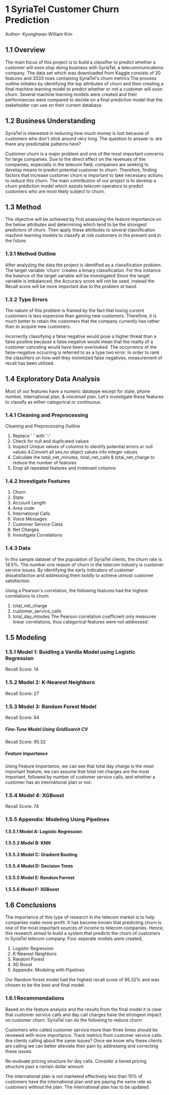# 1  SyriaTel Customer Churn Prediction

Author- Kyunghwan William Kim

## 1.1  Overview

The main focus of this project is to build a classifier to predict whether a 
customer will soon stop doing business with SyriaTel, a telecommunications 
company. The data set which was downloaded from Kaggle consists of 20 features
and 3333 rows containing SyriaTel's churn metrics.The process outline 
initiates by identifying the top attributes of churn and then creating a final
machine learning model to predict whether or not a customer will soon churn. 
Several machine learning models were created and their performances were 
compared to decide on a final predictive model that the stakeholder can use on
their current database.

## 1.2  Business Understanding

SyriaTel is interested in reducing how much money is lost because of customers
who don't stick around very long. The question to answer is: are there any 
predictable patterns here?

Customer churn is a major problem and one of the most important concerns for 
large companies. Due to the direct effect on the revenues of the companies, 
especially in the telecom field, companies are seeking to develop means to
predict potential customer to churn. Therefore, finding factors that increase
customer churn is important to take necessary actions to reduce this churn. 
The main contribution of our project is to develop a churn prediction model
which assists telecom operators to predict customers who are most likely
subject to churn.

## 1.3  Method

The objective will be achieved by first assessing the feature importance on 
the below attributes and determining which tend to be the strongest predictors
of churn. Then apply these attributes to several classification machine 
learning models to classify at risk customers in the present and in the 
future.

### 1.3.1  Method Outline

After analyzing the data the project is identified as a classification 
problem. The target variable 'churn' creates a binary classification.
For this instance the balance of the target variable will be investigated
Since the target variable is imbalanced, the Accuracy score will not be used, 
instead the Recall score will be more important due to the problem at hand.

### 1.3.2  Type Errors

The nature of this problem is framed by the fact that losing current customers
is less expensive than gaining new customers. Therefore, it is much better to
retain the customers that the company currently has rather than to acquire new
customers.

Incorrectly classifying a false negative would pose a higher threat than a 
false positive because a false negative would mean that the reality of a 
customer canceling would have been overlooked. The occurrence of the 
false-negative occurring is referred to as a type two error. In order to rank 
the classifiers on how well they minimized false negatives, measurement of
recall has been utilized.

## 1.4  Exploratory Data Analysis

Most of our features have a numeric datatype except for state, phone number, 
international plan, & voicemail plan. Let's investigate these features to 
classify as either categorical or continuous.

### 1.4.1  Cleaning and Preprocessing

Cleaning and Preprocessing Outline
1. Replace ' ' with '-'
2. Check for null and duplicated values
3. Inspect Unique values of columns to identify potential errors or null values
4.Convert all yes,no object values into integer values
5. Calculate the total_net_minutes, total_net_calls & total_net_charge to 
reduce the number of features
6. Drop all repeated features and irrelevant columns

### 1.4.2  Investigate Features

1. Churn
2. State
3. Account Length
4. Area code
5. International Calls
6. Voice Messages
7. Customer Service Calss
8. Net Charges
9. Investigate Correlations

### 1.4.3  Data

In this sample dataset of the population of SyriaTel clients, the churn rate 
is 14.5%. The number one reason of churn in the telecom industry is customer 
service issues. By identifying the early indicators of customer 
dissatisfaction and addressing them boldly to achieve utmost customer 
satisfaction.

Using a Pearson's correlation, the following features had the highest 
correlations to churn

1. total_net_charge
2. customer_service_calls
3. total_day_minutes
The Pearson correlation coefficient only measures linear correlations, thus 
categorical features were not addressed.

## 1.5  Modeling

### 1.5.1  Model 1: Buidling a Vanilla Model using Logistic Regression
Recall Score: 14

### 1.5.2  Model 2: K-Nearest Neighbors
Recall Score: 27

### 1.5.3  Model 3: Random Forest Model
Recall Score: 94

##### Fine-Tune Model Using GridSearch CV
Recall Score: 95.32

##### Feature Importance
Using Feature Importance, we can see that total day charge is the most 
important feature, we can assume that total net charges are the most 
important, followed by number of customer service calls, and whether a 
customer has an international plan or not.

### 1.5.4  Model 4: XGBoost
Recall Score: 74

### 1.5.5 Appendix: Modeling Using Pipelines
#### 1.5.5.1 Model A: Logistic Regression
#### 1.5.5.2 Model B: KNN
#### 1.5.5.3 Model C: Gradient Booting
#### 1.5.5.4 Model D: Decision Trees
#### 1.5.5.5 Model E: Random Forrest
#### 1.5.5.6 Model F: XGBoost

## 1.6  Conclusions

The importance of this type of research in the telecom market is to help 
companies make more profit. It has become known that predicting churn is one 
of the most important sources of income to telecom companies. Hence, this 
research aimed to build a system that predicts the churn of customers in 
SyriaTel telecom company. Four seperate models were created,

1. Logistic Regression
2. K-Nearest Neighbors
3. Random Forest
4. XG Boost
5. Appendix: Modeling with Pipelines

Our Random forest model had the highest recall score of 95.32% and was chosen
to be the best and final model.

### 1.6.1  Recommendations

Based on the feature analysis and the results from the final model it is clear
that customer service calls and day call charges have the strongest impact on 
customer churn. SyriaTel can do the following to reduce churn:

Customers who called customer service more than three times should be reviewed
with more importance. Track metrics from customer service calls. Are clients 
calling about the same issues? Once we know why these clients are calling we
can better alleviate their pain by addressing and correcting these issues.

Re-evaluate pricing structure for day calls. Consider a tiered pricing
structure past a certain dollar amount

The international plan is not marketed effectively less than 10% of customers
have the international plan and are paying the same rate as customers without
the plan. The international plan has to be updated.
